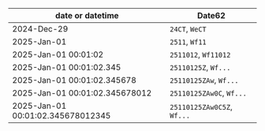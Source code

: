 | date or datetime                  | Date62                     |
|-----------------------------------|----------------------------|
| 2024-Dec-29                       | `24CT`, `WeCT`             |
| 2025-Jan-01                       | `2511`, `Wf11`             |
| 2025-Jan-01 00:01:02              | `2511012`, `Wf11012`       |
| 2025-Jan-01 00:01:02.345          | `25110125Z`, `Wf...`       |
| 2025-Jan-01 00:01:02.345678       | `25110125ZAw`, `Wf...`     |
| 2025-Jan-01 00:01:02.345678012    | `25110125ZAw0C`, `Wf...`   |
| 2025-Jan-01 00:01:02.345678012345 | `25110125ZAw0C5Z`, `Wf...` |
